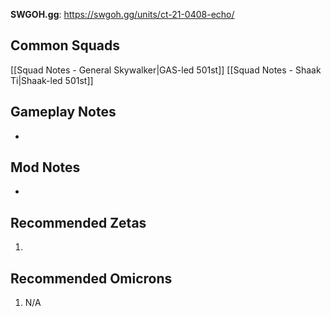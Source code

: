 **SWGOH.gg**: https://swgoh.gg/units/ct-21-0408-echo/

## Common Squads

[[Squad Notes - General Skywalker|GAS-led 501st]]
[[Squad Notes - Shaak Ti|Shaak-led 501st]]

## Gameplay Notes

 -  

## Mod Notes

 - 

## Recommended Zetas

1. 
## Recommended Omicrons

1. N/A
